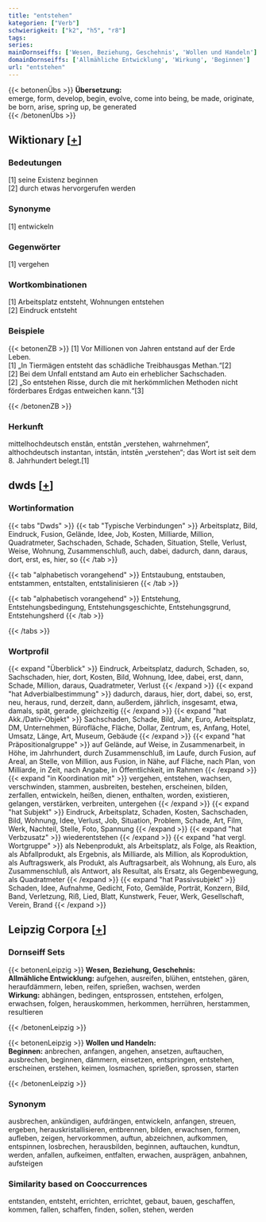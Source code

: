 ```yaml
---
title: "entstehen"
kategorien: ["Verb"]
schwierigkeit: ["k2", "h5", "r8"]
tags:
series:
mainDornseiffs: ['Wesen, Beziehung, Geschehnis', 'Wollen und Handeln']
domainDornseiffs: ['Allmähliche Entwicklung', 'Wirkung', 'Beginnen']
url: "entstehen"
---
```


{{< betonenÜbs >}}
**Übersetzung:**  
emerge, form, develop, begin, evolve, come into being, be made, originate, be born, arise, spring up, be generated  
{{< /betonenÜbs >}}

## Wiktionary [[+](https://de.wiktionary.org/wiki/entstehen)]

### Bedeutungen
[1] seine Existenz beginnen  
[2] durch etwas hervorgerufen werden  

### Synonyme
[1] entwickeln  

### Gegenwörter
[1] vergehen  

### Wortkombinationen
[1] Arbeitsplatz entsteht, Wohnungen entstehen  
[2] Eindruck entsteht  

### Beispiele
{{< betonenZB >}}
[1] Vor Millionen von Jahren entstand auf der Erde Leben.  
[1] „In Tiermägen entsteht das schädliche Treibhausgas Methan.“[2]  
[2] Bei dem Unfall entstand am Auto ein erheblicher Sachschaden.  
[2] „So entstehen Risse, durch die mit herkömmlichen Methoden nicht förderbares Erdgas entweichen kann.“[3]  

{{< /betonenZB >}}
### Herkunft
mittelhochdeutsch enstân, entstân „verstehen, wahrnehmen“, althochdeutsch instantan, intstān, intstēn „verstehen“; das Wort ist seit dem 8. Jahrhundert belegt.[1]  



## dwds [[+](https://www.dwds.de/wb/entstehen)]

### Wortinformation
{{< tabs "Dwds" >}}
{{< tab "Typische Verbindungen" >}}
Arbeitsplatz, Bild, Eindruck, Fusion, Gelände, Idee, Job, Kosten, Milliarde, Million, Quadratmeter, Sachschaden, Schade, Schaden, Situation, Stelle, Verlust, Weise, Wohnung, Zusammenschluß, auch, dabei, dadurch, dann, daraus, dort, erst, es, hier, so
{{< /tab >}}

{{< tab "alphabetisch vorangehend" >}}
Entstaubung, entstauben, entstammen, entstalten, entstalinisieren
{{< /tab >}}

{{< tab "alphabetisch vorangehend" >}}
Entstehung, Entstehungsbedingung, Entstehungsgeschichte, Entstehungsgrund, Entstehungsherd
{{< /tab >}}

{{< /tabs >}}

### Wortprofil
{{< expand "Überblick" >}} Eindruck, Arbeitsplatz, dadurch, Schaden, so, Sachschaden, hier, dort, Kosten, Bild, Wohnung, Idee, dabei, erst, dann, Schade, Million, daraus, Quadratmeter, Verlust {{< /expand >}}
{{< expand "hat Adverbialbestimmung" >}} dadurch, daraus, hier, dort, dabei, so, erst, neu, heraus, rund, derzeit, dann, außerdem, jährlich, insgesamt, etwa, damals, spät, gerade, gleichzeitig {{< /expand >}}
{{< expand "hat Akk./Dativ-Objekt" >}} Sachschaden, Schade, Bild, Jahr, Euro, Arbeitsplatz, DM, Unternehmen, Bürofläche, Fläche, Dollar, Zentrum, es, Anfang, Hotel, Umsatz, Länge, Art, Museum, Gebäude {{< /expand >}}
{{< expand "hat Präpositionalgruppe" >}} auf Gelände, auf Weise, in Zusammenarbeit, in Höhe, im Jahrhundert, durch Zusammenschluß, im Laufe, durch Fusion, auf Areal, an Stelle, von Million, aus Fusion, in Nähe, auf Fläche, nach Plan, von Milliarde, in Zeit, nach Angabe, in Öffentlichkeit, im Rahmen {{< /expand >}}
{{< expand "in Koordination mit" >}} vergehen, entstehen, wachsen, verschwinden, stammen, ausbreiten, bestehen, erscheinen, bilden, zerfallen, entwickeln, heißen, dienen, enthalten, worden, existieren, gelangen, verstärken, verbreiten, untergehen {{< /expand >}}
{{< expand "hat Subjekt" >}} Eindruck, Arbeitsplatz, Schaden, Kosten, Sachschaden, Bild, Wohnung, Idee, Verlust, Job, Situation, Problem, Schade, Art, Film, Werk, Nachteil, Stelle, Foto, Spannung {{< /expand >}}
{{< expand "hat Verbzusatz" >}} wiederentstehen {{< /expand >}}
{{< expand "hat vergl. Wortgruppe" >}} als Nebenprodukt, als Arbeitsplatz, als Folge, als Reaktion, als Abfallprodukt, als Ergebnis, als Milliarde, als Million, als Koproduktion, als Auftragswerk, als Produkt, als Auftragsarbeit, als Wohnung, als Euro, als Zusammenschluß, als Antwort, als Resultat, als Ersatz, als Gegenbewegung, als Quadratmeter {{< /expand >}}
{{< expand "hat Passivsubjekt" >}} Schaden, Idee, Aufnahme, Gedicht, Foto, Gemälde, Porträt, Konzern, Bild, Band, Verletzung, Riß, Lied, Blatt, Kunstwerk, Feuer, Werk, Gesellschaft, Verein, Brand {{< /expand >}}

## Leipzig Corpora [[+](https://corpora.uni-leipzig.de/en/res?word=entstehen&corpusId=deu_newscrawl-public_2018)]

### Dornseiff Sets
{{< betonenLeipzig >}}
**Wesen, Beziehung, Geschehnis:**  
**Allmähliche Entwicklung:** aufgehen, ausreifen, blühen, entstehen, gären, heraufdämmern, leben, reifen, sprießen, wachsen, werden  
**Wirkung:** abhängen, bedingen, entsprossen, entstehen, erfolgen, erwachsen, folgen, herauskommen, herkommen, herrühren, herstammen, resultieren  

{{< /betonenLeipzig >}}


{{< betonenLeipzig >}}
**Wollen und Handeln:**  
**Beginnen:** anbrechen, anfangen, angehen, ansetzen, auftauchen, ausbrechen, beginnen, dämmern, einsetzen, entspringen, entstehen, erscheinen, erstehen, keimen, losmachen, sprießen, sprossen, starten  

{{< /betonenLeipzig >}}

### Synonym
ausbrechen, ankündigen, aufdrängen, entwickeln, anfangen, streuen, ergeben, herauskristallisieren, entbrennen, bilden, erwachsen, formen, aufleben, zeigen, hervorkommen, auftun, abzeichnen, aufkommen, entspinnen, losbrechen, herausbilden, beginnen, auftauchen, kundtun, werden, anfallen, aufkeimen, entfalten, erwachen, ausprägen, anbahnen, aufsteigen


### Similarity based on Cooccurrences
entstanden, entsteht, errichten, errichtet, gebaut, bauen, geschaffen, kommen, fallen, schaffen, finden, sollen, stehen, werden

